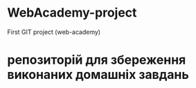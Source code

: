 # WebAcademy-project
First GIT project (web-academy)
# репозиторій для збереження виконаних домашніх завдань 

